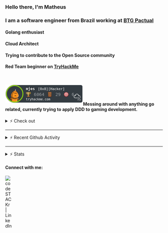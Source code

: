 ### Hello there, I'm Matheus

### I am a software engineer from Brazil working at [BTG Pactual](https://www.btgpactualdigital.com/)

#### Golang enthusiast

#### Cloud Architect

#### Trying to contribute to the Open Source community

#### Red Team beginner on [TryHackMe](https://tryhackme.com/p/mjes)

<br/>

[<img align="left" alt="TryHackMe" src="./assets/thm.png" />][thm]

<br/>
<br/>

#### Messing around with anything go related, currently trying to apply DDD to gaming development. 

<details>
<summary>⚡ Check out </summary>
<br/>

[![ReadMe Card](https://github-readme-stats.vercel.app/api/pin/?username=mathantunes&repo=atari_pingpong_go&theme=tokyonight)](https://github.com/mathantunes/atari_pingpong_go)
<br/>
</details>

<!-- ### Coding on
[![Top Langs](https://github-readme-stats.vercel.app/api/top-langs/?username=mathantunes&hide=css,java&langs_count=7)](https://github.com/mathantunes) -->

---

<details>
<summary>⚡ Recent Github Activity</summary>
<br/>

<!--START_SECTION:activity-->

<!--END_SECTION:activity-->

<br/>
</details>

---

<details>
<summary>⚡ Stats</summary>
<br>

![Matheus's github stats](https://github-readme-stats.vercel.app/api?username=mathantunes&count_private=true&show_icons=true&theme=tokyonight)
<br>
</details>

#### Connect with me:

[<img align="left" alt="codeSTACKr | LinkedIn" width="22px" src="https://cdn.jsdelivr.net/npm/simple-icons@v3/icons/linkedin.svg" />][linkedin]

[linkedin]: https://www.linkedin.com/in/matheus-antunes-de-jesus-b81860112/
[thm]: https://tryhackme.com/p/mjes
